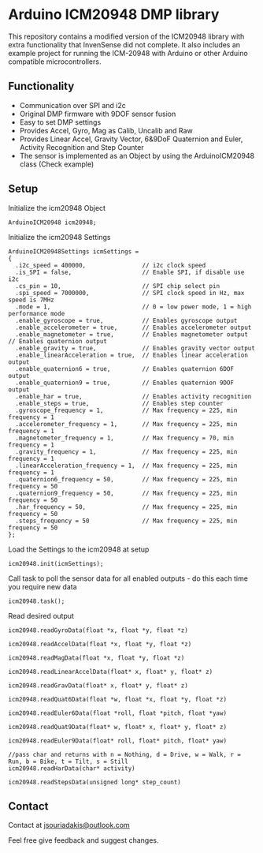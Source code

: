 Arduino ICM20948 DMP library
======================
This repository contains a modified version of the ICM20948 library with extra functionality that InvenSense did not complete. It also includes an example project for running the ICM-20948 with Arduino or other Arduino compatible microcontrollers.

## Functionality

* Communication over SPI and i2c
* Original DMP firmware with 9DOF sensor fusion
* Easy to set DMP settings
* Provides Accel, Gyro, Mag as Calib, Uncalib and Raw 
* Provides Linear Accel, Gravity Vector, 6&9DoF Quaternion and Euler, Activity Recognition and Step Counter
* The sensor is implemented as an Object by using the ArduinoICM20948 class (Check example)

## Setup

Initialize the icm20948 Object
```
ArduinoICM20948 icm20948;
```

Initialize the icm20948 Settings
```
ArduinoICM20948Settings icmSettings =
{
  .i2c_speed = 400000,                // i2c clock speed
  .is_SPI = false,                    // Enable SPI, if disable use i2c
  .cs_pin = 10,                       // SPI chip select pin
  .spi_speed = 7000000,               // SPI clock speed in Hz, max speed is 7MHz
  .mode = 1,                          // 0 = low power mode, 1 = high performance mode
  .enable_gyroscope = true,           // Enables gyroscope output
  .enable_accelerometer = true,       // Enables accelerometer output
  .enable_magnetometer = true,        // Enables magnetometer output // Enables quaternion output
  .enable_gravity = true,             // Enables gravity vector output
  .enable_linearAcceleration = true,  // Enables linear acceleration output
  .enable_quaternion6 = true,         // Enables quaternion 6DOF output
  .enable_quaternion9 = true,         // Enables quaternion 9DOF output
  .enable_har = true,                 // Enables activity recognition
  .enable_steps = true,               // Enables step counter
  .gyroscope_frequency = 1,           // Max frequency = 225, min frequency = 1
  .accelerometer_frequency = 1,       // Max frequency = 225, min frequency = 1
  .magnetometer_frequency = 1,        // Max frequency = 70, min frequency = 1 
  .gravity_frequency = 1,             // Max frequency = 225, min frequency = 1
  .linearAcceleration_frequency = 1,  // Max frequency = 225, min frequency = 1
  .quaternion6_frequency = 50,        // Max frequency = 225, min frequency = 50
  .quaternion9_frequency = 50,        // Max frequency = 225, min frequency = 50
  .har_frequency = 50,                // Max frequency = 225, min frequency = 50
  .steps_frequency = 50               // Max frequency = 225, min frequency = 50  
};
```

Load the Settings to the icm20948 at setup
```
icm20948.init(icmSettings);
```

Call task to poll the sensor data for all enabled outputs - do this each time you require new data
```
icm20948.task();
```

Read desired output
```
icm20948.readGyroData(float *x, float *y, float *z)

icm20948.readAccelData(float *x, float *y, float *z)

icm20948.readMagData(float *x, float *y, float *z)

icm20948.readLinearAccelData(float* x, float* y, float* z)

icm20948.readGravData(float* x, float* y, float* z)

icm20948.readQuat6Data(float *w, float *x, float *y, float *z)

icm20948.readEuler6Data(float *roll, float *pitch, float *yaw)

icm20948.readQuat9Data(float* w, float* x, float* y, float* z)

icm20948.readEuler9Data(float* roll, float* pitch, float* yaw)

//pass char and returns with n = Nothing, d = Drive, w = Walk, r = Run, b = Bike, t = Tilt, s = Still
icm20948.readHarData(char* activity)

icm20948.readStepsData(unsigned long* step_count)
```

## Contact

Contact at jsouriadakis@outlook.com

Feel free give feedback and suggest changes.
